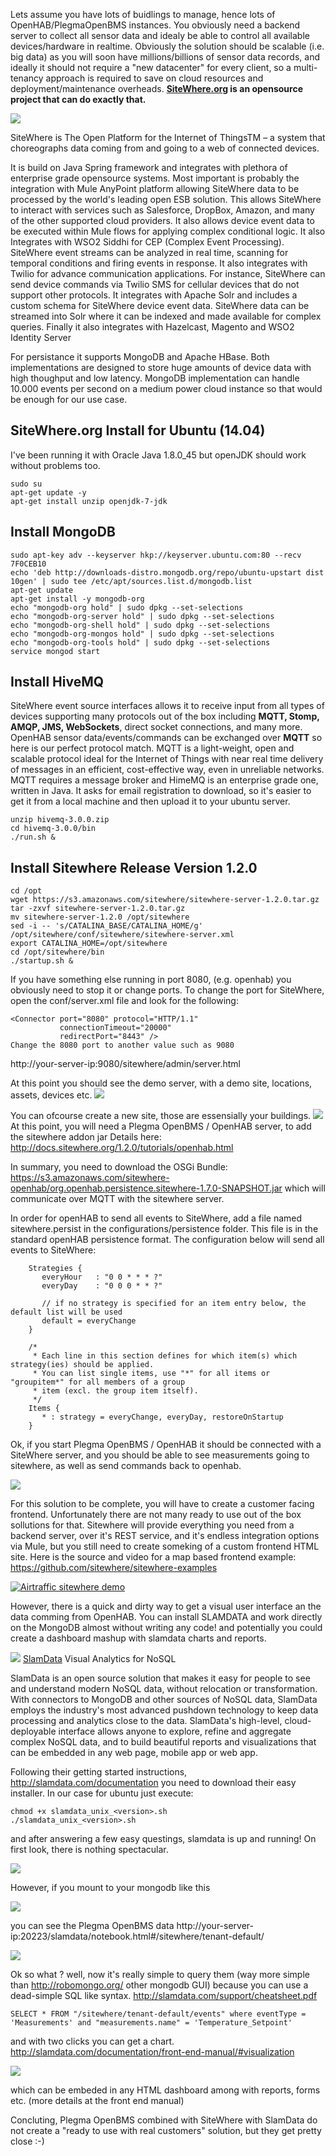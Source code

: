 
Lets assume you have lots of buidlings to manage, hence lots of OpenHAB/PlegmaOpenBMS instances. You obviously need a backend server to collect all sensor data and idealy be able to control all available devices/hardware in realtime. Obviously the solution should be scalable (i.e. big data) as you will soon have millions/billions of sensor data records, and ideally it should not require a "new datacenter" for every client, so a multi-tenancy approach is required to save on cloud resources and deployment/maintenance overheads.  **[SiteWhere.org](http://www.sitewhere.org/) is an opensource project that can do exactly that.**

![](http://www.sitewhere.org/wp-content/uploads/2015/07/sitewhere-small.png) 

SiteWhere is The Open Platform for the Internet of ThingsTM – a system that choreographs data coming from and going to a web of connected devices.

It is build on Java Spring framework and integrates with plethora of enterprise grade opensource systems. Most important is probably the integration with Mule AnyPoint platform allowing SiteWhere data to be processed by the world's leading open ESB solution. This allows SiteWhere to interact with services such as Salesforce, DropBox, Amazon, and many of the other supported cloud providers. It also allows device event data to be executed within Mule flows for applying complex conditional logic. It also Integrates with WSO2 Siddhi for CEP (Complex Event Processing). SiteWhere event streams can be analyzed in real time, scanning for temporal conditions and firing events in response. It also integrates with Twilio for advance communication applications. For instance, SiteWhere can send device commands via Twilio SMS for cellular devices that do not support other protocols. It integrates with Apache Solr and includes a custom schema for SiteWhere device event data. SiteWhere data can be streamed into Solr where it can be indexed and made available for complex queries. Finally it also integrates with Hazelcast, Magento and WSO2 Identity Server

For persistance it supports MongoDB and Apache HBase. Both implementations are designed to store huge amounts of device data with high thoughput and low latency. MongoDB implementation can handle 10.000 events per second on a medium power cloud instance so that would be enough for our use case.

SiteWhere.org Install for Ubuntu (14.04)
----------------------------
I've been running it with Oracle Java 1.8.0_45 but openJDK should work without problems too.

    sudo su
    apt-get update -y
    apt-get install unzip openjdk-7-jdk


Install MongoDB
---------------

    sudo apt-key adv --keyserver hkp://keyserver.ubuntu.com:80 --recv 7F0CEB10
    echo 'deb http://downloads-distro.mongodb.org/repo/ubuntu-upstart dist 10gen' | sudo tee /etc/apt/sources.list.d/mongodb.list
    apt-get update
    apt-get install -y mongodb-org
    echo "mongodb-org hold" | sudo dpkg --set-selections
    echo "mongodb-org-server hold" | sudo dpkg --set-selections
    echo "mongodb-org-shell hold" | sudo dpkg --set-selections
    echo "mongodb-org-mongos hold" | sudo dpkg --set-selections
    echo "mongodb-org-tools hold" | sudo dpkg --set-selections
    service mongod start

Install HiveMQ
----------
SiteWhere event source interfaces allows it to receive input from all types of devices supporting many protocols out of the box including **MQTT, Stomp, AMQP, JMS, WebSockets**, direct socket connections, and many more. OpenHAB sensor data/events/commands can be exchanged over **MQTT** so here is our perfect protocol match. MQTT is a light-weight, open and scalable protocol ideal for the Internet of Things with near real time delivery of messages in an efficient, cost-effective way, even in unreliable networks.  MQTT requires a message broker and HimeMQ is an enterprise grade one, written in Java. It asks for email registration to download, so it's easier to get it from a local machine and then upload it to your ubuntu server.

    unzip hivemq-3.0.0.zip
    cd hivemq-3.0.0/bin
    ./run.sh &

Install Sitewhere Release Version 1.2.0
-----------

    cd /opt
    wget https://s3.amazonaws.com/sitewhere/sitewhere-server-1.2.0.tar.gz
    tar -zxvf sitewhere-server-1.2.0.tar.gz
    mv sitewhere-server-1.2.0 /opt/sitewhere
    sed -i -- 's/CATALINA_BASE/CATALINA_HOME/g' /opt/sitewhere/conf/sitewhere/sitewhere-server.xml
    export CATALINA_HOME=/opt/sitewhere
    cd /opt/sitewhere/bin
    ./startup.sh &

If you have something else running in port 8080, (e.g. openhab) you obviously need to stop it or change ports. To change the port for SiteWhere, open the conf/server.xml file and look for the following:

    <Connector port="8080" protocol="HTTP/1.1"
               connectionTimeout="20000"
               redirectPort="8443" />
    Change the 8080 port to another value such as 9080

http://your-server-ip:9080/sitewhere/admin/server.html

At this point you should see the demo server, with a demo site, locations, assets, devices etc.
![](https://raw.githubusercontent.com/wiki/ellak-monades-aristeias/PlegmaOpenBMS/sitewhere1.png)

You can ofcourse create a new site, those are essensially your buildings.
![](https://raw.githubusercontent.com/wiki/ellak-monades-aristeias/PlegmaOpenBMS/sitewhere2.png)
At this point, you will need a Plegma OpenBMS / OpenHAB server, to add the sitewhere addon jar
Details here: http://docs.sitewhere.org/1.2.0/tutorials/openhab.html

In summary, you need to download the OSGi Bundle: https://s3.amazonaws.com/sitewhere-openhab/org.openhab.persistence.sitewhere-1.7.0-SNAPSHOT.jar
which will communicate over MQTT with the sitewhere server. 

In order for openHAB to send all events to SiteWhere, add a file named sitewhere.persist in the configurations/persistence folder. This file is in the standard openHAB persistence format. The configuration below will send all events to SiteWhere:

		Strategies {
		   everyHour   : "0 0 * * * ?"
		   everyDay    : "0 0 0 * * ?"
		
		   // if no strategy is specified for an item entry below, the default list will be used
		   default = everyChange
		}
		
		/*
		 * Each line in this section defines for which item(s) which strategy(ies) should be applied.
		 * You can list single items, use "*" for all items or "groupitem*" for all members of a group
		 * item (excl. the group item itself).
		 */
		Items {
		   * : strategy = everyChange, everyDay, restoreOnStartup
		}

Ok, if you start Plegma OpenBMS / OpenHAB it should be connected with a SiteWhere server, and you should be able to see measurements going to sitewhere, as well as send commands back to openhab.

![](https://raw.githubusercontent.com/wiki/ellak-monades-aristeias/PlegmaOpenBMS/sitewhere3.png)

For this solution to be complete, you will have to create a customer facing frontend. Unfortunately there are not many ready to use out of the box sollutions for that. Sitewhere will provide everything you need from a backend server, over it's REST service, and it's endless integration options via Mule, but you still need to create someking of a custom frontend HTML site. Here is the source and video for a map based frontend example: https://github.com/sitewhere/sitewhere-examples 

[![Airtraffic sitewhere demo](http://img.youtube.com/vi/37rOuQ3DKx0/0.jpg)](https://www.youtube.com/watch?v=37rOuQ3DKx0)

However, there is a quick and dirty way to get a visual user interface an the data comming from OpenHAB. You can install SLAMDATA and work directly on the MongoDB almost without writing any code! and potentially you could create a dashboard mashup with slamdata charts and reports.

![](https://media.licdn.com/media/p/6/005/088/002/039b9f8.png)
[SlamData](http://slamdata.com/) Visual Analytics for NoSQL

SlamData is an open source solution that makes it easy for people to see and understand modern NoSQL data, without relocation or transformation. With connectors to MongoDB and other sources of NoSQL data, SlamData employs the industry's most advanced pushdown technology to keep data processing and analytics close to the data. SlamData's high-level, cloud-deployable interface allows anyone to explore, refine and aggregate complex NoSQL data, and to build beautiful reports and visualizations that can be embedded in any web page, mobile app or web app.

Following their getting started instructions, http://slamdata.com/documentation you need to download their easy installer. In our case for ubuntu just execute:

	chmod +x slamdata_unix_<version>.sh
	./slamdata_unix_<version>.sh

and after answering a few easy questings, slamdata is up and running! On first look, there is nothing spectacular.

![](https://raw.githubusercontent.com/wiki/ellak-monades-aristeias/PlegmaOpenBMS/slamdata1.png)

However, if you mount to your mongodb like this

![](https://raw.githubusercontent.com/wiki/ellak-monades-aristeias/PlegmaOpenBMS/slamdata2.png)

you can see the Plegma OpenBMS data
http://your-server-ip:20223/slamdata/notebook.html#/sitewhere/tenant-default/

![](https://raw.githubusercontent.com/wiki/ellak-monades-aristeias/PlegmaOpenBMS/slamdata3.png)

Ok so what ? well, now it's really simple to query them (way more simple than http://robomongo.org/ other mongodb GUI) because you can use a dead-simple SQL like syntax.
http://slamdata.com/support/cheatsheet.pdf

	SELECT * FROM "/sitewhere/tenant-default/events" where eventType = 'Measurements' and "measurements.name" = 'Temperature_Setpoint'
	
and with two clicks you can get a chart.
http://slamdata.com/documentation/front-end-manual/#visualization

![](https://raw.githubusercontent.com/wiki/ellak-monades-aristeias/PlegmaOpenBMS/slamdata4.png)

which can be embeded in any HTML dashboard among with reports, forms etc. (more details at the front end manual)

Concluting, Plegma OpenBMS combined with SiteWhere with SlamData do not create a "ready to use with real customers" solution, but they get pretty close :-)





